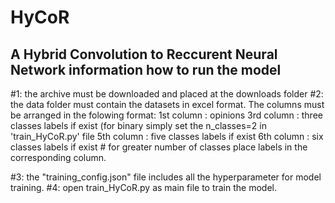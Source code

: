 # HyCoR
A Hybrid Convolution to Reccurent Neural Network
information how to run the model
--------------------------------
#1: the archive must be downloaded and placed at the downloads folder
#2: the data folder must contain the datasets in excel format. The columns must be arranged in the folowing format:
	1st column : opinions
	3rd column : three classes labels if exist (for binary simply set the n_classes=2 in 'train_HyCoR.py' file
	5th column : five classes labels if exist
	6th column : six classes labels if exist
	# for greater number of classes place labels in the corresponding column.

#3: the "training_config.json" file includes all the hyperparameter for model training.
#4: open train_HyCoR.py as main file to train the model.
 
